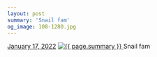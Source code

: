 ```yaml
---
layout: post
summary: 'Snail fam'
og_image: 108-1280.jpg
---
```


<p>
  <time>
    <a href="/108">January 17, 2022</a>
  </time>
  <a href="/108">
    <img src="{{ site.assets_url }}/108-640.jpg" srcset="{{ site.assets_url }}/108-320.jpg 320w, {{ site.assets_url }}/108-640.jpg 640w, {{ site.assets_url }}/108-960.jpg 960w, {{ site.assets_url }}/108-1280.jpg 1280w" sizes="(min-width: 700px) 50vw, calc(100vw - 2rem)" alt="{{ page.summary }}" />
  </a>
  <span>Snail fam</span>
</p>
